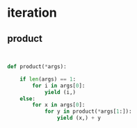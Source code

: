 
# iteration

## product

```python


def product(*args):

    if len(args) == 1:
        for i in args[0]:
            yield (i,)
    else:
        for x in args[0]:
            for y in product(*args[1:]):
                yield (x,) + y

```

